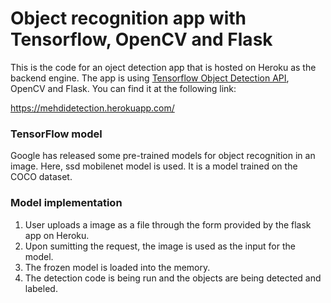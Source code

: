 # Object recognition app with Tensorflow, OpenCV and Flask

This is the code for an oject detection app that is hosted on Heroku as  the backend engine.
 The app is using [Tensorflow Object Detection API](https://github.com/tensorflow/models/tree/master/research/object_detection),
 OpenCV and Flask. You can find it at the following link:

https://mehdidetection.herokuapp.com/

### TensorFlow model
Google has released some pre-trained models for object recognition in an image. Here, ssd mobilenet model is used. It 
is a model trained on the COCO dataset.

### Model implementation

1. User uploads a image as a file through the form provided by the flask app on Heroku.
2. Upon sumitting the request, the image is used as the input for the model.
3. The frozen model is loaded into the memory.
4. The detection code is being run and the objects are being detected and labeled.